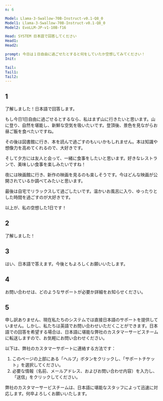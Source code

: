 ```yaml
---
n: 6

Model: Llama-3-Swallow-70B-Instruct-v0.1-Q8_0
Model1: Llama-3-Swallow-70B-Instruct-v0.1-Q8_0
Model2: EvoLLM-JP-v1-10B-f16

Head: SYSTEM 日本語で回答してください
Head1: 
Head2: 

prompt: 今日は１日自由に過ごせたとすると何をしていたか空想してみてください！
Init: 

Tail: 
Tail1: 
Tail2: 
---
```


## 1
了解しました！日本語で回答します。

もし今日1日自由に過ごせるとするなら、私はまず山に行きたいと思います。山に登り、自然を堪能し、新鮮な空気を吸いたいです。登頂後、景色を見ながらお昼ご飯を食べたいですね。

その後は図書館に行き、本を読んで過ごすのもいいかもしれません。本は知識や想像力を高めてくれるので、大好きです。

そして夕方には友人と会って、一緒に食事をしたいと思います。好きなレストランで、美味しい食事を楽しみたいですね！

夜には映画館に行き、新作の映画を見るのも楽しそうです。今はどんな映画が公開されているか調べてみたいと思います。

最後は自宅でリラックスして過ごしたいです。温かいお風呂に入り、ゆったりとした時間を過ごすのが大好きです。

以上が、私の空想した1日です！
## 2
 了解しました！
## 3
はい、日本語で答えます。今後ともよろしくお願いいたします。
## 4
 
お問い合わせは、どのようなサポートが必要か詳細をお知らせください。
## 5
申し訳ありません、現在私たちのシステムでは直接日本語のサポートを提供していません。しかし、私たちは英語でお問い合わせいただくことができます。日本語での回答を希望する場合は、日本語に堪能な弊社のカスタマーサービスチームに転送しますので、お気軽にお問い合わせください。

以下は、弊社のカスタマーサポートに連絡する方法です：

1. このページの上部にある「ヘルプ」ボタンをクリックし、「サポートチケット」を選択してください。
2. 必要な情報（名前、メールアドレス、およびお問い合わせ内容）を入力し、「送信」をクリックしてください。

弊社のカスタマーサービスチームは、日本語に堪能なスタッフによって迅速に対応します。何卒よろしくお願いいたします。
